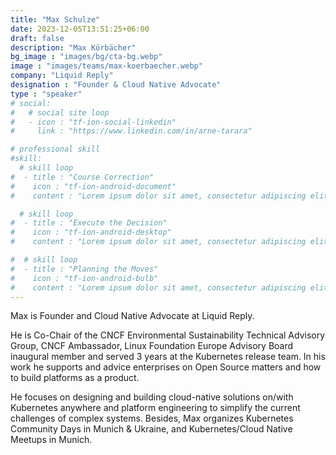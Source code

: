 ```yaml
---
title: "Max Schulze"
date: 2023-12-05T13:51:25+06:00
draft: false
description: "Max Körbächer"
bg_image : "images/bg/cta-bg.webp"
image : "images/teams/max-koerbaecher.webp"
company: "Liquid Reply"
designation : "Founder & Cloud Native Advocate"
type : "speaker"
# social:
#   # social site loop
#   - icon : "tf-ion-social-linkedin"
#     link : "https://www.linkedin.com/in/arne-tarara"

# professional skill
#skill:
  # skill loop
#  - title : "Course Correction"
#    icon : "tf-ion-android-document"
#    content : "Lorem ipsum dolor sit amet, consectetur adipiscing elit. Morbi hendrerit elit turpis, a porttitor tellus sollicitudin at."

  # skill loop
#  - title : "Execute the Decision"
#    icon : "tf-ion-android-desktop"
#    content : "Lorem ipsum dolor sit amet, consectetur adipiscing elit. Morbi hendrerit elit turpis, a porttitor tellus sollicitudin at."

#  # skill loop
#  - title : "Planning the Moves"
#    icon : "tf-ion-android-bulb"
#    content : "Lorem ipsum dolor sit amet, consectetur adipiscing elit. Morbi hendrerit elit #turpis, a porttitor tellus sollicitudin at."
---
```


Max is Founder and Cloud Native Advocate at Liquid Reply. 

He is Co-Chair of the CNCF Environmental Sustainability Technical Advisory Group, CNCF Ambassador, Linux Foundation Europe Advisory Board inaugural member and served 3 years at the Kubernetes release team. In his work he supports and advice enterprises on Open Source matters and how to build platforms as a product. 

He focuses on designing and building cloud-native solutions on/with Kubernetes anywhere and platform engineering to simplify the current challenges of complex systems. Besides, Max organizes Kubernetes Community Days in Munich & Ukraine, and Kubernetes/Cloud Native Meetups in Munich.
